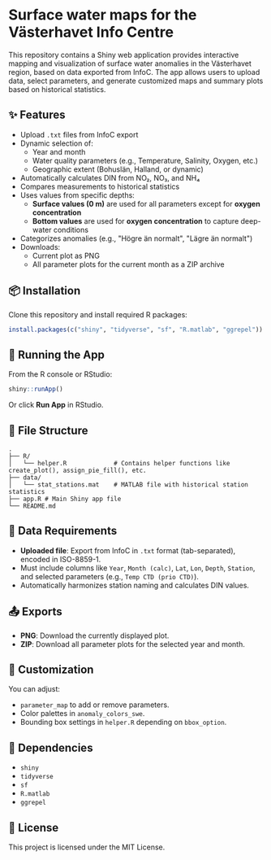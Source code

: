 # Surface water maps for the Västerhavet Info Centre

This repository contains a Shiny web application provides interactive mapping and visualization of surface water anomalies in the Västerhavet region, based on data exported from InfoC. The app allows users to upload data, select parameters, and generate customized maps and summary plots based on historical statistics.

## ✨ Features

- Upload `.txt` files from InfoC export
- Dynamic selection of:
  - Year and month
  - Water quality parameters (e.g., Temperature, Salinity, Oxygen, etc.)
  - Geographic extent (Bohuslän, Halland, or dynamic)
- Automatically calculates DIN from NO₂, NO₃, and NH₄
- Compares measurements to historical statistics
- Uses values from specific depths:
  - **Surface values (0 m)** are used for all parameters except for **oxygen concentration**
  - **Bottom values** are used for **oxygen concentration** to capture deep-water conditions
- Categorizes anomalies (e.g., "Högre än normalt", "Lägre än normalt")
- Downloads:
  - Current plot as PNG
  - All parameter plots for the current month as a ZIP archive

## 📦 Installation

Clone this repository and install required R packages:

```r
install.packages(c("shiny", "tidyverse", "sf", "R.matlab", "ggrepel"))
```

## 🚀 Running the App

From the R console or RStudio:

```r
shiny::runApp()
```

Or click **Run App** in RStudio.

## 📁 File Structure

```
.
├── R/
│   └── helper.R             # Contains helper functions like create_plot(), assign_pie_fill(), etc.
├── data/
│   └── stat_stations.mat    # MATLAB file with historical station statistics
├── app.R # Main Shiny app file
└── README.md
```

## 📄 Data Requirements

- **Uploaded file**: Export from InfoC in `.txt` format (tab-separated), encoded in ISO-8859-1.
- Must include columns like `Year`, `Month (calc)`, `Lat`, `Lon`, `Depth`, `Station`, and selected parameters (e.g., `Temp CTD (prio CTD)`).
- Automatically harmonizes station naming and calculates DIN values.

## 📤 Exports

- **PNG**: Download the currently displayed plot.
- **ZIP**: Download all parameter plots for the selected year and month.

## 🔧 Customization

You can adjust:
- `parameter_map` to add or remove parameters.
- Color palettes in `anomaly_colors_swe`.
- Bounding box settings in `helper.R` depending on `bbox_option`.

## 🧪 Dependencies

- `shiny`
- `tidyverse`
- `sf`
- `R.matlab`
- `ggrepel`

## 📄 License

This project is licensed under the MIT License.
